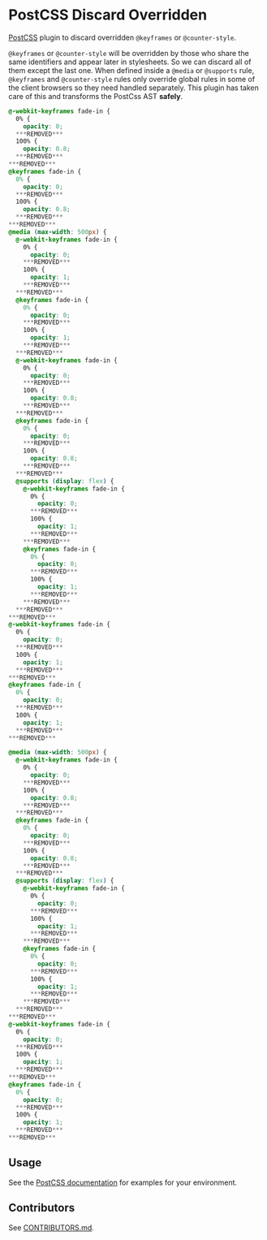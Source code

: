 # PostCSS Discard Overridden

[PostCSS] plugin to discard overridden `@keyframes` or `@counter-style`.

`@keyframes` or `@counter-style` will be overridden by those who share the same identifiers and appear later in stylesheets. So we can discard all of them except the last one. When defined inside a `@media` or `@supports` rule, `@keyframes` and `@counter-style` rules only override global rules in some of the client browsers so they need handled separately. This plugin has taken care of this and transforms the PostCss AST **safely**.

[PostCSS]: https://github.com/postcss/postcss

```css
@-webkit-keyframes fade-in {
  0% {
    opacity: 0;
  ***REMOVED***
  100% {
    opacity: 0.8;
  ***REMOVED***
***REMOVED***
@keyframes fade-in {
  0% {
    opacity: 0;
  ***REMOVED***
  100% {
    opacity: 0.8;
  ***REMOVED***
***REMOVED***
@media (max-width: 500px) {
  @-webkit-keyframes fade-in {
    0% {
      opacity: 0;
    ***REMOVED***
    100% {
      opacity: 1;
    ***REMOVED***
  ***REMOVED***
  @keyframes fade-in {
    0% {
      opacity: 0;
    ***REMOVED***
    100% {
      opacity: 1;
    ***REMOVED***
  ***REMOVED***
  @-webkit-keyframes fade-in {
    0% {
      opacity: 0;
    ***REMOVED***
    100% {
      opacity: 0.8;
    ***REMOVED***
  ***REMOVED***
  @keyframes fade-in {
    0% {
      opacity: 0;
    ***REMOVED***
    100% {
      opacity: 0.8;
    ***REMOVED***
  ***REMOVED***
  @supports (display: flex) {
    @-webkit-keyframes fade-in {
      0% {
        opacity: 0;
      ***REMOVED***
      100% {
        opacity: 1;
      ***REMOVED***
    ***REMOVED***
    @keyframes fade-in {
      0% {
        opacity: 0;
      ***REMOVED***
      100% {
        opacity: 1;
      ***REMOVED***
    ***REMOVED***
  ***REMOVED***
***REMOVED***
@-webkit-keyframes fade-in {
  0% {
    opacity: 0;
  ***REMOVED***
  100% {
    opacity: 1;
  ***REMOVED***
***REMOVED***
@keyframes fade-in {
  0% {
    opacity: 0;
  ***REMOVED***
  100% {
    opacity: 1;
  ***REMOVED***
***REMOVED***
```

```css
@media (max-width: 500px) {
  @-webkit-keyframes fade-in {
    0% {
      opacity: 0;
    ***REMOVED***
    100% {
      opacity: 0.8;
    ***REMOVED***
  ***REMOVED***
  @keyframes fade-in {
    0% {
      opacity: 0;
    ***REMOVED***
    100% {
      opacity: 0.8;
    ***REMOVED***
  ***REMOVED***
  @supports (display: flex) {
    @-webkit-keyframes fade-in {
      0% {
        opacity: 0;
      ***REMOVED***
      100% {
        opacity: 1;
      ***REMOVED***
    ***REMOVED***
    @keyframes fade-in {
      0% {
        opacity: 0;
      ***REMOVED***
      100% {
        opacity: 1;
      ***REMOVED***
    ***REMOVED***
  ***REMOVED***
***REMOVED***
@-webkit-keyframes fade-in {
  0% {
    opacity: 0;
  ***REMOVED***
  100% {
    opacity: 1;
  ***REMOVED***
***REMOVED***
@keyframes fade-in {
  0% {
    opacity: 0;
  ***REMOVED***
  100% {
    opacity: 1;
  ***REMOVED***
***REMOVED***
```

## Usage

See the [PostCSS documentation](https://github.com/postcss/postcss#usage) for
examples for your environment.

## Contributors

See [CONTRIBUTORS.md](https://github.com/cssnano/cssnano/blob/master/CONTRIBUTORS.md).
